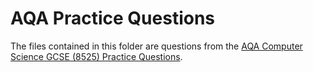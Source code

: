 # AQA Practice Questions

The files contained in this folder are questions from the [AQA Computer Science GCSE (8525) Practice Questions](https://filestore.aqa.org.uk/resources/computing/AQA-85251-PQ-S1.PDF).